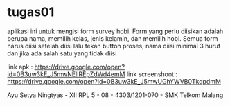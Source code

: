# tugas01
aplikasi ini untuk mengisi form survey hobi. Form yang perlu diisikan adalah berupa nama, memilih kelas, jenis kelamin, dan memilih
hobi. Semua form harus diisi setelah diisi lalu tekan button proses, nama diisi minimal 3 huruf  dan jika ada salah satu yang tidak
diisi

link apk : https://drive.google.com/open?id=0B3uw3kE_J5mwNElIREpZdWd4emM
link screenshoot : https://drive.google.com/open?id=0B3uw3kE_J5mwUGhYWVB0TkdpdmM

Ayu Setya Ningtyas - XII RPL 5 - 08 - 4303/1201-070 - SMK Telkom Malang 
